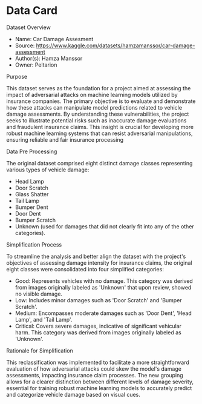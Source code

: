 # Data Card

Dataset Overview

* Name: Car Damage Assesment
* Source: https://www.kaggle.com/datasets/hamzamanssor/car-damage-assessment
* Author(s): Hamza Manssor
* Owner: Peltarion

 Purpose 
 
 This dataset serves as the foundation for a project aimed at assessing the impact of adversarial attacks on machine learning models utilized by insurance companies. The primary objective is to evaluate and demonstrate how these attacks can manipulate model predictions related to vehicle damage assessments. By understanding these vulnerabilities, the project seeks to illustrate potential risks such as inaccurate damage evaluations and fraudulent insurance claims. This insight is crucial for developing more robust machine learning systems that can resist adversarial manipulations, ensuring reliable and fair insurance processing

Data Pre Processing

The original dataset comprised eight distinct damage classes representing various types of vehicle damage:

- Head Lamp
- Door Scratch
- Glass Shatter
- Tail Lamp
- Bumper Dent
- Door Dent
- Bumper Scratch
- Unknown (used for damages that did not clearly fit into any of the other categories).

Simplification Process

To streamline the analysis and better align the dataset with the project's objectives of assessing damage intensity for insurance claims, the original eight classes were consolidated into four simplified categories:

* Good: Represents vehicles with no damage. This category was derived from images originally labeled as 'Unknown' that upon review, showed no visible damage.
* Low: Includes minor damages such as 'Door Scratch' and 'Bumper Scratch'.
* Medium: Encompasses moderate damages such as 'Door Dent', 'Head Lamp', and 'Tail Lamp'.
* Critical: Covers severe damages, indicative of significant vehicular harm. This category was derived from images originally labeled as 'Unknown'.

Rationale for Simplification

This reclassification was implemented to facilitate a more straightforward evaluation of how adversarial attacks could skew the model's damage assessments, impacting insurance claim processes. The new grouping allows for a clearer distinction between different levels of damage severity, essential for training robust machine learning models to accurately predict and categorize vehicle damage based on visual cues.